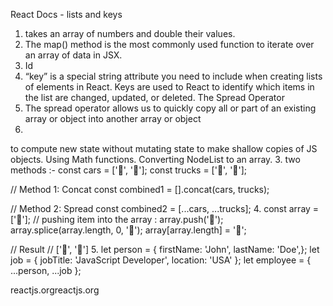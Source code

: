 React Docs - lists and keys
1. takes an array of numbers and double their values.
2. The map() method is the most commonly used function to iterate over an array of data in JSX.
3. Id
4. “key” is a special string attribute you need to include when creating lists of elements in React. Keys are used to React to identify which items in the list are changed, updated, or deleted.
The Spread Operator
1. The spread operator allows us to quickly copy all or part of an existing array or object into another array or object
2.
to compute new state without mutating state
to make shallow copies of JS objects.
Using Math functions.
Converting NodeList to an array.
3. two methods :-
const cars = ['🚗', '🚙'];
const trucks = ['🚚', '🚛'];

// Method 1: Concat
const combined1 = [].concat(cars, trucks);

// Method 2: Spread
const combined2 = [...cars, ...trucks];
4.
const array = ['🦊'];
// pushing item into the array :
array.push('🐴');
array.splice(array.length, 0, '🐴');
array[array.length] = '🐴';

// Result
// ['🦊', '🐴']
5.
let person = { firstName: 'John',
lastName: 'Doe',};
let job = { jobTitle: 'JavaScript Developer',
location: 'USA' };
let employee = { ...person, ...job };

reactjs.orgreactjs.org